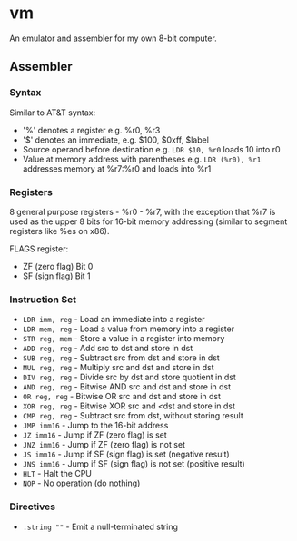 # vm
An emulator and assembler for my own 8-bit computer.

## Assembler

### Syntax
Similar to AT&T syntax:
 - '%' denotes a register e.g. %r0, %r3
 - '$' denotes an immediate, e.g. $100, $0xff, $label
 - Source operand before destination e.g. ```LDR $10, %r0``` loads 10 into r0
 - Value at memory address with parentheses e.g. ```LDR (%r0), %r1``` addresses memory at %r7:%r0 and loads into %r1

### Registers
8 general purpose registers - %r0 - %r7, with the exception that %r7 is used as the upper 8 bits for 16-bit memory addressing (similar to segment registers like %es on x86).

FLAGS register:
 - ZF (zero flag) Bit 0
 - SF (sign flag) Bit 1 

### Instruction Set

 - ```LDR imm, reg``` - Load an immediate into a register
 - ```LDR mem, reg``` - Load a value from memory into a register
 - ```STR reg, mem``` - Store a value in a register into memory
 - ```ADD reg, reg``` - Add src to dst and store in dst
 - ```SUB reg, reg``` - Subtract src from dst and store in dst
 - ```MUL reg, reg``` - Multiply src and dst and store in dst
 - ```DIV reg, reg``` - Divide src by dst and store quotient in dst
 - ```AND reg, reg``` - Bitwise AND src and dst and store in dst
 - ```OR reg, reg``` - Bitwise OR src and dst and store in dst
 - ```XOR reg, reg``` - Bitwise XOR src and <dst and store in dst
 - ```CMP reg, reg``` - Subtract src from dst, without storing result
 - ```JMP imm16``` - Jump to the 16-bit address
 - ```JZ imm16``` - Jump if ZF (zero flag) is set
 - ```JNZ imm16``` - Jump if ZF (zero flag) is not set
 - ```JS imm16``` - Jump if SF (sign flag) is set (negative result)
 - ```JNS imm16``` - Jump if SF (sign flag) is not set (positive result)
 - ```HLT``` - Halt the CPU
 - ```NOP``` - No operation (do nothing)

### Directives
 - ```.string ""``` - Emit a null-terminated string
                                                 
